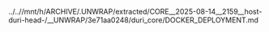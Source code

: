 ../..//mnt/h/ARCHIVE/.UNWRAP/extracted/CORE__2025-08-14__2159__host-duri-head-/__UNWRAP/3e71aa0248/duri_core/DOCKER_DEPLOYMENT.md